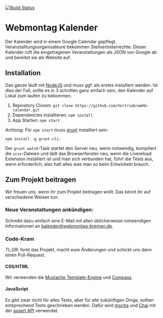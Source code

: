 [![Build Status](https://travis-ci.org/Vortrieb/wmhb-calendar.png?branch=master)](https://travis-ci.org/Vortrieb/wmhb-calendar)

# Webmontag Kalender

Der Kalender wird in einem Google Calendar gepflegt. Veranstalltungsorganisateure bekommen Stellvertreterrechte. Dieser Kalender ruft die eingetragenen Veranstaltungen als JSON von Google ab und bereitet sie als Website auf.

## Installation

Das ganze läuft mit [NodeJS]( http://nodejs.org/) und muss ggf. als erstes
installiert werden. Ist dies der Fall, sollte es in 3 schritten ganz einfach
sein, den Kalender auf Lokal zum laufen zu bekommen.

1. Repository Clonen: `git clone https://github.com/Vortrieb/wmhb-calendar.git`
2. Dependencies installieren: `npm install`
3. App Starten: `npm start`

*Achtung*: Für `npm start` muss [grunt](http://gruntjs.com) installiert sein:

	npm install -g grunt-cli. 

Der `grunt watch`-Task startet den Server neu, wenn notwendig, kompiliert die
`scss`-Dateien und lädt das Browserfenster neu, wenn die Livereload Extension
installiert ist und man sich verbunden hat, führt die Tests aus, wenn
erforderlich; also halt alles was man so beim Entwickeln brauch.

## Zum Projekt beitragen

Wir freuen uns, wenn ihr zum Projekt beitragen wollt. Das könnt ihr auf
verschiedene Weisen tun:

### Neue Veranstaltungen ankündigen:

Schreibt dazu einfach eine E-Mail mit allen üblicherweise notwendigen
Informationen an [kalender@webmontag-bremen.de](mailto:kalender@webmontag-bremen.de).

### Code-Kram

*TL;DR*: forkt das Projekt, macht eure Änderungen und schickt uns dann einen
Pull-Request.

#### CSS/HTML

Wir verwenden die [Mustache Template-Engine](http://mustache.github.io/)
und [Compass](http://compass-style.org).

#### JavaScript

Es gibt zwar nicht für alles Tests, aber für alle zukünftigen Dinge, sollten
entsprechend Tests geschrieben werden. Dafür wird [mocha](http://mochajs.org/)
und [Chai](http://chaijs.com/) mit der [assert API](http://chaijs.com/api/assert/) verwendet.
